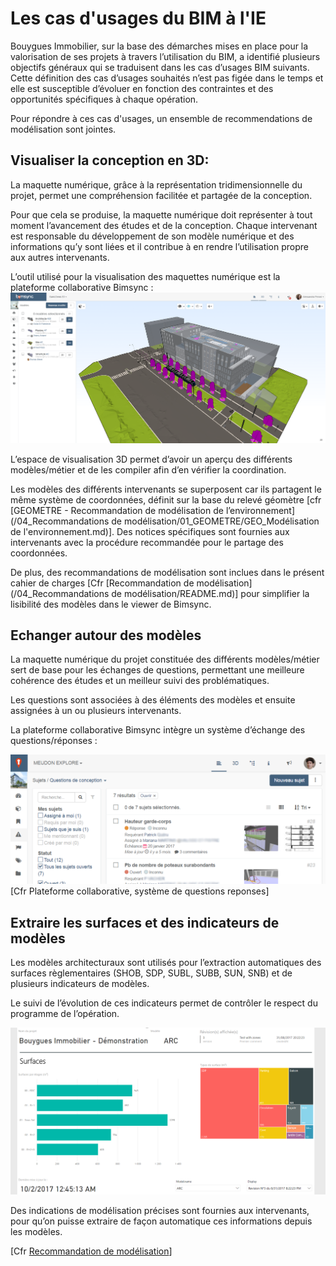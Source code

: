 # Les cas d'usages du BIM à l'IE

Bouygues Immobilier, sur la base des démarches mises en place pour la valorisation de ses projets à travers l’utilisation du BIM, a identifié plusieurs objectifs généraux qui se traduisent dans les cas d’usages BIM suivants.  
Cette définition des cas d’usages souhaités n’est pas figée dans le temps et elle est susceptible d’évoluer en fonction des contraintes et des opportunités spécifiques à chaque opération.

Pour répondre à ces cas d'usages, un ensemble de recommendations de modélisation sont jointes.

## Visualiser la conception en 3D:

La maquette numérique, grâce à la représentation tridimensionnelle du projet, permet une compréhension facilitée et partagée de la conception.

Pour que cela se produise, la maquette numérique doit représenter à tout moment l’avancement des études et de la conception. Chaque intervenant est responsable du développement de son modèle numérique et des informations qu’y sont liées et il contribue à en rendre l’utilisation propre aux autres intervenants.

L’outil utilisé pour la visualisation des maquettes numérique est la plateforme collaborative Bimsync :![](/assets/CAS_01.png)

L’espace de visualisation 3D permet d’avoir un aperçu des différents modèles/métier et de les compiler afin d’en vérifier la coordination.

Les modèles des différents intervenants se superposent car ils partagent le même système de coordonnées, définit sur la base du relevé géomètre \[cfr [GEOMETRE - Recommandation de modélisation de l’environnement](/04_Recommandations de modélisation/01_GEOMETRE/GEO_Modélisation de l'environnement.md)\]. Des notices spécifiques sont fournies aux intervenants avec la procédure recommandée pour le partage des coordonnées.

De plus, des recommandations de modélisation sont inclues dans le présent cahier de charges \[Cfr [Recommandation de modélisation](/04_Recommandations de modélisation/README.md)\] pour simplifier la lisibilité des modèles dans le viewer de Bimsync.

## Echanger autour des modèles

La maquette numérique du projet constituée des différents modèles/métier sert de base pour les échanges de questions, permettant une meilleure cohérence des études et un meilleur suivi des problématiques.

Les questions sont associées à des éléments des modèles et ensuite assignées à un ou plusieurs intervenants.

La plateforme collaborative Bimsync intègre un système d’échange des questions/réponses :

![](/assets/CAS_02.png)\[Cfr Plateforme collaborative, système de questions reponses\] 

## Extraire les surfaces et des indicateurs de modèles

Les modèles architecturaux sont utilisés pour l’extraction automatiques des surfaces règlementaires \(SHOB, SDP, SUBL, SUBB, SUN, SNB\) et de plusieurs indicateurs de modèles.

Le suivi de l’évolution de ces indicateurs permet de contrôler le respect du programme de l’opération.

![](/assets/CAS_03.png)

Des indications de modélisation précises sont fournies aux intervenants, pour qu’on puisse extraire de façon automatique ces informations depuis les modèles.

\[Cfr [Recommandation de modélisation](https://www.gitbook.com/book/bim-bouygues-immobilier/bim-execution-plan/edit#)\]

